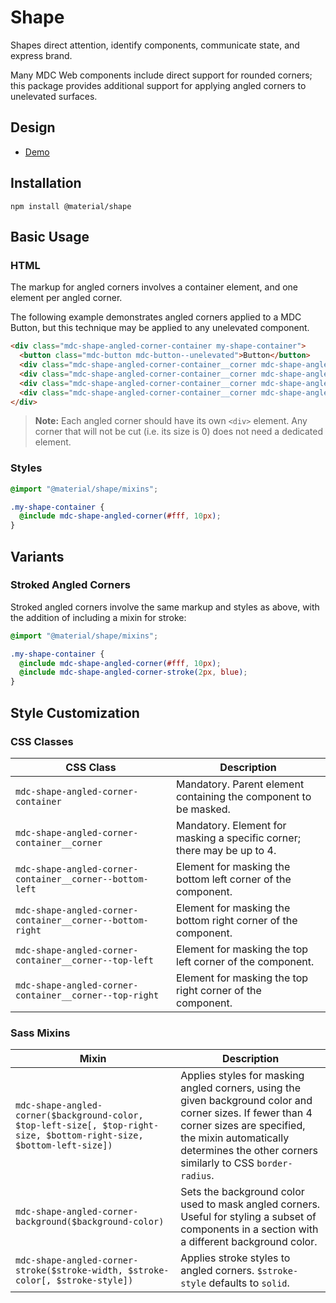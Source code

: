 <!--docs:
title: "Shape"
layout: detail
section: components
excerpt: "Shapes direct attention, identify components, communicate state, and express brand."
path: /catalog/shape/
-->

# Shape

<!--<div class="article__asset">
  <a class="article__asset-link"
     href="https://material-components-web.appspot.com/shape.html">
    <img src="{{ site.rootpath }}/images/mdc_web_screenshots/shape.png" width="159" alt="Shape screenshot">
  </a>
</div>-->

Shapes direct attention, identify components, communicate state, and express brand.

Many MDC Web components include direct support for rounded corners; this package provides additional support for
applying angled corners to unelevated surfaces.

## Design

<ul class="icon-list">
  <li class="icon-list-item icon-list-item--link">
    <a href="https://material-components-web.appspot.com/shape.html">Demo</a>
  </li>
</ul>

## Installation

```
npm install @material/shape
```

## Basic Usage

### HTML

The markup for angled corners involves a container element, and one element per angled corner.

The following example demonstrates angled corners applied to a MDC Button, but this technique may be applied to any
unelevated component.

```html
<div class="mdc-shape-angled-corner-container my-shape-container">
  <button class="mdc-button mdc-button--unelevated">Button</button>
  <div class="mdc-shape-angled-corner-container__corner mdc-shape-angled-corner-container__corner--top-left"></div>
  <div class="mdc-shape-angled-corner-container__corner mdc-shape-angled-corner-container__corner--top-right"></div>
  <div class="mdc-shape-angled-corner-container__corner mdc-shape-angled-corner-container__corner--bottom-right"></div>
  <div class="mdc-shape-angled-corner-container__corner mdc-shape-angled-corner-container__corner--bottom-left"></div>
</div>
```

> **Note:** Each angled corner should have its own `<div>` element. Any corner that will not be cut (i.e. its size is 0)
> does not need a dedicated element.

### Styles

```scss
@import "@material/shape/mixins";

.my-shape-container {
  @include mdc-shape-angled-corner(#fff, 10px);
}
```

## Variants

### Stroked Angled Corners

Stroked angled corners involve the same markup and styles as above, with the addition of including a mixin for stroke:

```scss
@import "@material/shape/mixins";

.my-shape-container {
  @include mdc-shape-angled-corner(#fff, 10px);
  @include mdc-shape-angled-corner-stroke(2px, blue);
}
```

## Style Customization

### CSS Classes

CSS Class | Description
--- | ---
`mdc-shape-angled-corner-container` | Mandatory. Parent element containing the component to be masked.
`mdc-shape-angled-corner-container__corner` | Mandatory. Element for masking a specific corner; there may be up to 4.
`mdc-shape-angled-corner-container__corner--bottom-left` | Element for masking the bottom left corner of the component.
`mdc-shape-angled-corner-container__corner--bottom-right` | Element for masking the bottom right corner of the component.
`mdc-shape-angled-corner-container__corner--top-left` | Element for masking the top left corner of the component.
`mdc-shape-angled-corner-container__corner--top-right` | Element for masking the top right corner of the component.

### Sass Mixins

Mixin | Description
--- | ---
`mdc-shape-angled-corner($background-color, $top-left-size[, $top-right-size, $bottom-right-size, $bottom-left-size])` | Applies styles for masking angled corners, using the given background color and corner sizes. If fewer than 4 corner sizes are specified, the mixin automatically determines the other corners similarly to CSS `border-radius`.
`mdc-shape-angled-corner-background($background-color)` | Sets the background color used to mask angled corners. Useful for styling a subset of components in a section with a different background color.
`mdc-shape-angled-corner-stroke($stroke-width, $stroke-color[, $stroke-style])` | Applies stroke styles to angled corners. `$stroke-style` defaults to `solid`.
